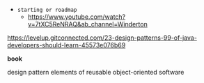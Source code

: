 
- `starting or roadmap`
    - https://www.youtube.com/watch?v=7tXC5ReNRAQ&ab_channel=Winderton


https://levelup.gitconnected.com/23-design-patterns-99-of-java-developers-should-learn-45573e076b69


**book**

design pattern elements of reusable object-oriented software 
